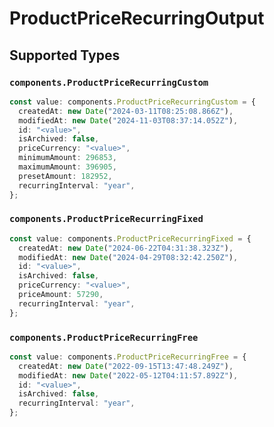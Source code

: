 # ProductPriceRecurringOutput


## Supported Types

### `components.ProductPriceRecurringCustom`

```typescript
const value: components.ProductPriceRecurringCustom = {
  createdAt: new Date("2024-03-11T08:25:08.866Z"),
  modifiedAt: new Date("2024-11-03T08:37:14.052Z"),
  id: "<value>",
  isArchived: false,
  priceCurrency: "<value>",
  minimumAmount: 296853,
  maximumAmount: 396905,
  presetAmount: 182952,
  recurringInterval: "year",
};
```

### `components.ProductPriceRecurringFixed`

```typescript
const value: components.ProductPriceRecurringFixed = {
  createdAt: new Date("2024-06-22T04:31:38.323Z"),
  modifiedAt: new Date("2024-04-29T08:32:42.250Z"),
  id: "<value>",
  isArchived: false,
  priceCurrency: "<value>",
  priceAmount: 57290,
  recurringInterval: "year",
};
```

### `components.ProductPriceRecurringFree`

```typescript
const value: components.ProductPriceRecurringFree = {
  createdAt: new Date("2022-09-15T13:47:48.249Z"),
  modifiedAt: new Date("2022-05-12T04:11:57.892Z"),
  id: "<value>",
  isArchived: false,
  recurringInterval: "year",
};
```

